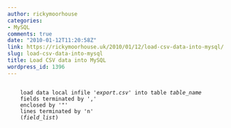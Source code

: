 ```yaml
---
author: rickymoorhouse
categories:
- MySQL
comments: true
date: "2010-01-12T11:20:58Z"
link: https://rickymoorhouse.uk/2010/01/12/load-csv-data-into-mysql/
slug: load-csv-data-into-mysql
title: Load CSV data into MySQL
wordpress_id: 1396
---
```


<code>
    load data local infile '<em>export.csv</em>' into table <em>table_name</em>
    fields terminated by ','
    enclosed by '"'
    lines terminated by 'n'
    (<em>field_list</em>)
    </code>
